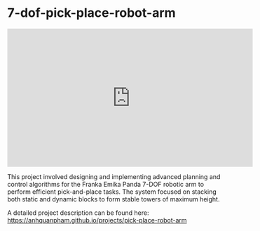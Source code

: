 # 7-dof-pick-place-robot-arm

<iframe width="560" height="315" src="https://www.youtube.com/embed/zRncZJl9haw?si=sh9bRDdEzYbjxbYk" title="YouTube video player" frameborder="0" allow="accelerometer; autoplay; clipboard-write; encrypted-media; gyroscope; picture-in-picture; web-share" referrerpolicy="strict-origin-when-cross-origin" allowfullscreen></iframe>

This project involved designing and implementing advanced planning and control algorithms for the Franka Emika Panda 7-DOF robotic arm to perform efficient pick-and-place tasks. The system focused on stacking both static and dynamic blocks to form stable towers of maximum height.

A detailed project description can be found here: https://anhquanpham.github.io/projects/pick-place-robot-arm


